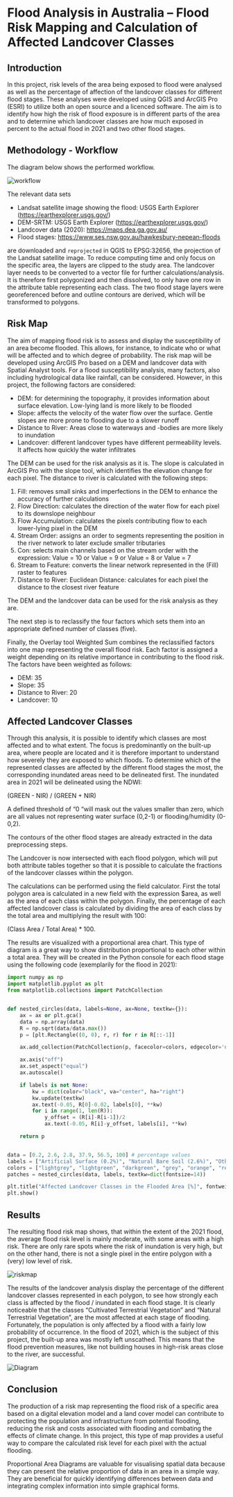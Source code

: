 # Flood Analysis in Australia – Flood Risk Mapping and Calculation of Affected Landcover Classes

## Introduction
In this project, risk levels of the area being exposed to flood were analysed as well as the percentage of affection of the landcover classes for different flood stages. These analyses were developed using QGIS and ArcGIS Pro (ESRI) to utilize both an open source and a licenced software. The aim is to identify how high the risk of flood exposure is in different parts of the area and to determine which landcover classes are how much exposed in percent to the actual flood in 2021 and two other flood stages.

## Methodology - Workflow 
The diagram below shows the performed workflow. 

![workflow](Figures/Workflow.png)

The relevant data sets 
* Landsat satellite image showing the flood: USGS Earth Explorer (https://earthexplorer.usgs.gov/)
* DEM-SRTM: USGS Earth Explorer (https://earthexplorer.usgs.gov/)
*	Landcover data (2020): https://maps.dea.ga.gov.au/
*	Flood stages: https://www.ses.nsw.gov.au/hawkesbury-nepean-floods

are downloaded and `reprojected` in QGIS to EPSG:32656, the projection of the Landsat satellite image. To reduce computing time and only focus on the specific area, the layers are clipped to the study area. The landcover layer needs to be converted to a vector file for further calculations/analysis. It is therefore first polygonized and then dissolved, to only have one row in the attribute table representing each class. The two flood stage layers were georeferenced before and outline contours are derived, which will be transformed to polygons.

## Risk Map
The aim of mapping flood risk is to assess and display the susceptibility of an area become flooded. This allows, for instance, to indicate who or what will be affected and to which degree of probability. 
The risk map will be developed using ArcGIS Pro based on a DEM and landcover data with Spatial Analyst tools.
For a flood susceptibility analysis, many factors, also including hydrological data like rainfall, can be considered. However, in this project, the following factors are considered:
*	DEM: for determining the topography, it provides information about surface elevation. Low-lying land is more likely to be flooded
*	Slope: affects the velocity of the water flow over the surface. Gentle slopes are more prone to flooding due to a slower runoff
*	Distance to River: Areas close to waterways and -bodies are more likely to inundation
*	Landcover: different landcover types have different permeability levels. It affects how quickly the water infiltrates

The DEM can be used for the risk analysis as it is.
The slope is calculated in ArcGIS Pro with the slope tool, which identifies the elevation change for each pixel. 
The distance to river is calculated with the following steps:
1.	Fill: removes small sinks and imperfections in the DEM to enhance the accuracy of further calculations
2.	Flow Direction: calculates the direction of the water flow for each pixel to its downslope neighbour
3.	Flow Accumulation: calculates the pixels contributing flow to each lower-lying pixel in the DEM
4.	Stream Order: assigns an order to segments representing the position in the river network to later exclude smaller tributaries
5.	Con: selects main channels based on the stream order with the expression:
    Value = 10 or Value = 9 or Value = 8 or Value = 7
6.	Stream to Feature: converts the linear network represented in the (Fill) raster to features
7.	Distance to River: Euclidean Distance: calculates for each pixel the distance to the closest river feature

The DEM and the landcover data can be used for the risk analysis as they are.

The next step is to reclassify the four factors which sets them into an appropriate defined number of classes (five). 

Finally, the Overlay tool Weighted Sum combines the reclassified factors into one map representing the overall flood risk. Each factor is assigned a weight depending on its relative importance in contributing to the flood risk. The factors have been weighted as follows:
*	DEM: 35
*	Slope: 35
*	Distance to River: 20
*	Landcover: 10

## Affected Landcover Classes
Through this analysis, it is possible to identify which classes are most affected and to what extent. The focus is predominantly on the built-up area, where people are located and it is therefore important to understand how severely they are exposed to which floods.
To determine which of the represented classes are affected by the different flood stages the most, the corresponding inundated areas need to be delineated first. 
The inundated area in 2021 will be delineated using the NDWI:

(GREEN - NIR) / (GREEN + NIR)

A defined threshold of “0 “will mask out the values smaller than zero, which are all values not representing water surface (0,2-1) or flooding/humidity (0-0,2). 

The contours of the other flood stages are already extracted in the data preprocessing steps. 

The Landcover is now intersected with each flood polygon, which will put both attribute tables together so that it is possible to calculate the fractions of the landcover classes within the polygon. 

The calculations can be performed using the field calculator. First the total polygon area is calculated in a new field with the expression $area, as well as the area of each class within the polygon. Finally, the percentage of each affected landcover class is calculated by dividing the area of each class by the total area and multiplying the result with 100: 

(Class Area / Total Area) * 100.

The results are visualized with a proportional area chart. This type of diagram is a great way to show distribution proportional to each other within a total area. They will be created in the Python console for each flood stage using the following code (exemplarily for the flood in 2021): 

```Python
import numpy as np
import matplotlib.pyplot as plt
from matplotlib.collections import PatchCollection


def nested_circles(data, labels=None, ax=None, textkw={}):
    ax = ax or plt.gca()
    data = np.array(data)
    R = np.sqrt(data/data.max())
    p = [plt.Rectangle((0, 0), r, r) for r in R[::-1]]

    ax.add_collection(PatchCollection(p, facecolor=colors, edgecolor='none'))

    ax.axis("off")
    ax.set_aspect("equal")
    ax.autoscale()

    if labels is not None:
        kw = dict(color="black", va="center", ha="right")
        kw.update(textkw)
        ax.text(-0.05, R[0]-0.02, labels[0], **kw)
        for i in range(1, len(R)):
            y_offset = (R[i]-R[i-1])/2
            ax.text(-0.05, R[i]-y_offset, labels[i], **kw)

    return p


data = [0.2, 2.6, 2.8, 37.9, 56.5, 100] # percentage values
labels = ["Artificial Surface (0.2%)", "Natural Bare Soil (2.6%)", "Other (2.8%)", "Natural Terrestrial Vegetation (37.9%)", "Cultivated Terrestrial Vegetation (56.5%)", "Total Area (100%)"] 
colors = ["lightgrey", "lightgreen", "darkgreen", "grey", "orange", "red"] 
patches = nested_circles(data, labels, textkw=dict(fontsize=14)) 

plt.title("Affected Landcover Classes in the Flooded Area [%]", fontweight='bold') 
plt.show()

```
## Results
The resulting flood risk map shows, that within the extent of the 2021 flood, the average flood risk level is mainly moderate, with some areas with a high risk. There are only rare spots where the risk of inundation is very high, but on the other hand, there is not a single pixel in the entire polygon with a (very) low level of risk.

![riskmap](Figures/FloodRiskMap.png)

The results of the landcover analysis display the percentage of the different landcover classes represented in each polygon, to see how strongly each class is affected by the flood / inundated in each flood stage. It is clearly noticeable that the classes “Cultivated Terrestrial Vegetation” and “Natural Terrestrial Vegetation”, are the most affected at each stage of flooding. Fortunately, the population is only affected by a flood with a fairly low probability of occurrence. In the flood of 2021, which is the subject of this project, the built-up area was mostly left unscathed. This means that the flood prevention measures, like not building houses in high-risk areas close to the river, are successful.

![Diagram](Figures/LC_FloodStages.png)

## Conclusion
The production of a risk map representing the flood risk of a specific area based on a digital elevation model and a land cover model can contribute to protecting the population and infrastructure from potential flooding, reducing the risk and costs associated with flooding and combating the effects of climate change. In this project, this type of map provides a useful way to compare the calculated risk level for each pixel with the actual flooding.

Proportional Area Diagrams are valuable for visualising spatial data because they can present the relative proportion of data in an area in a simple way. They are beneficial for quickly identifying differences between data and integrating complex information into simple graphical forms.

